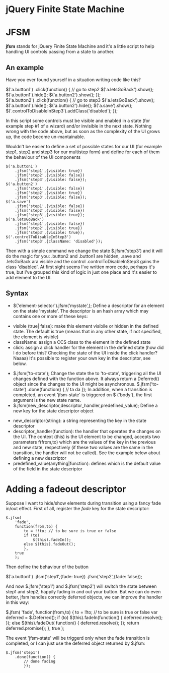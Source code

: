 jQuery Finite State Machine
===========================

# JFSM
**jfsm** stands for jQuery Finite State Machine and it's a little script to help handling UI controls passing from a state to another.

## An example
Have you ever found yourself in a situation writing code like this?

  $('a.button1')
		.click(function() {
			// go to step2
			$('a.letsGoBack').show();
			$('a.button1').hide();
			$('a.button2').show();
			}); 	
	$('a.button2')
		.click(function() {
			// go to step3
			$('a.letsGoBack').show();
			$('a.button1').hide();
			$('a.button2').hide();
			$('a.save').show();
			$('.controlToDisableInStep3').addClass('disabled');
			});

In this script some controls must be visible and enabled in a state (for example step #1 of a wizard) and/or invisible in the next state.
Nothing wrong with the code above, but as soon as the complexity of the UI grows up, the code become un-mantainable.

Wouldn't be easier to define a set of possible states for our UI (for example step1, step2 and step3 for our multistep form) and define for each of them the behaviour of the UI components

	$('a.button1')
		.jfsm('step1',{visible: true})
		.jfsm('step2',{visible: false})
		.jfsm('step3',{visible: false});
	$('a.button2')
		.jfsm('step1',{visible: false})
		.jfsm('step2',{visible: true})
		.jfsm('step3',{visible: false}); 		
	$('a.save')
		.jfsm('step1',{visible: false})
		.jfsm('step2',{visible: false})
		.jfsm('step3',{visible: true});
	$('a.letsGoBack')
		.jfsm('step1',{visible: false})
		.jfsm('step2',{visible: true})
		.jfsm('step3',{visible: true});
	$('.controlToDisableInStep3')
		.jfsm('step3',{className: 'disabled'});

Then with a simple command we change the state $.jfsm('step3') and it will do the magic for you: .button2 and .button1 are hidden, .save and .letsGoBack ara visible and the control .controlToDisableInStep3 gains the class 'disabled'.
At first sight seems I've written more code, perhaps it's true, but I've grouped this kind of logic in just one place and it's easier to add element to the UI.

## Syntax
- $('element-selector').jfsm('mystate',<state-descriptor>);
Define a descriptor for an element on the state 'mystate'. The descriptor is an hash array which may contains one or more of these keys:
* visible (true| false): make this element visibile or hidden in the defined state. The default is true (means that in any other state, if not specified, the element is visible)
* className: assign a CCS class to the element in the defined state
* click: assign a click handler for the element in the defined state (how did I do before this? Checking the state of the UI inside the click handler? Naaaa)
It's possible to register your own key in the descriptor, see below.
- $.jfsm('to-state');
Change the state the to 'to-state', triggering all the UI changes defined with the function above.
It always return a Deferred() object since the changes to the UI might be asynchronous.
	$.jfsm('to-state')
		.done(function() {
			// ta da
			});
In addition, when a transition is completed, an event 'jfsm-state' is triggered on $	('body'), the first argument is the new state name.
- $.jfsm(new_descriptor,descriptor_handler,predefined_value);
Define a new key for the state descriptor object
* new_descriptor(string): a string representing the key in the state descriptor
* descriptor_handler(function): the handler that operates the changes on the UI. The context (this) is the UI element to be changed, accepts two parameters f(from,to) which are the values of the key in the previous and new state, respectively (if these two values are the same in the transition, the handler will not be called).
See the example below about defining a new descriptor
* predefined_value(anything|function): defines which is the default value of the field in the state descriptor

# Adding a fadeout descriptor

Suppose I want to hide/show elements during transition using a fancy fade in/out effect.
First of all, register the *fade* key for the state descriptor:

	$.jfsm(
		'fade',
		function(from,to) {
			to = !!to; // to be sure is true or false
			if (to) 
				$(this).fadeIn();
			else $(this).fadeOut(); 
			},
		true
		); 

Then define the behaviour of the button

$('a.button1')
	.jfsm('step1',{fade: true})
	.jfsm('step2',{fade: false});

And now $.jfsm('step1') and $.jfsm('step2') will switch the state between step1 and step2, happily fading in and out your button.
But we can do even better, jfsm handles correctly deferred objects, we can improve the handler in this way:

$.jfsm(
		'fade',
		function(from,to) {
			to = !!to; // to be sure is true or false
			var deferred = $.Deferred();
			if (to) 
				$(this).fadeIn(function() { deferred.resolve(); });
			else $(this).fadeOut( function() { deferred.resolve(); }); 
			return deferred.promise();
			},
		true
		); 	

The event 'jfsm-state' will be triggerd only when the fade transition is completed, or I can just use the deferred object returned by $.jfsm:

	$.jfsm('step1')
		.done(function() {
			// done fading
			});

